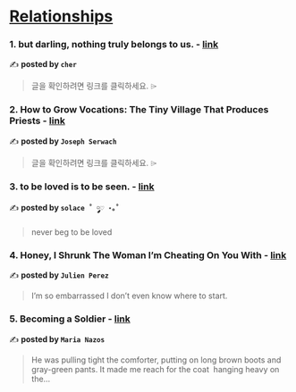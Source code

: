 
<h1><a href=https://medium.com/tag/relationships/recommended target="_blank" rel="noopener noreferrer">Relationships</a></h1>
<h3>1. but darling, nothing truly belongs to us. - <a href="https://medium.com/@cherylkoo/but-darling-nothing-truly-belongs-to-us-f04362bade30" target="_blank" rel="noopener noreferrer">link</a></h3>

✍️ **posted by `cher`**

<blockquote>글을 확인하려면 링크를 클릭하세요. ⌲</blockquote>

<h3>2. How to Grow Vocations: The Tiny Village That Produces Priests - <a href="https://medium.com/catholic-way-home/how-to-grow-vocations-the-tiny-village-that-produces-priests-af93937e84fc" target="_blank" rel="noopener noreferrer">link</a></h3>

✍️ **posted by `Joseph Serwach`**

<blockquote>글을 확인하려면 링크를 클릭하세요. ⌲</blockquote>

<h3>3. to be loved is to be seen. - <a href="https://medium.com/@solelysolace/to-be-loved-is-to-be-seen-b299757db05d" target="_blank" rel="noopener noreferrer">link</a></h3>

✍️ **posted by `solace ˚ ༘♡ ⋆｡˚`**

<blockquote>never beg to be loved</blockquote>

<h3>4. Honey, I Shrunk The Woman I’m Cheating On You With - <a href="https://medium.com/slackjaw/honey-i-shrunk-the-woman-im-cheating-on-you-with-09ee46b5e297" target="_blank" rel="noopener noreferrer">link</a></h3>

✍️ **posted by `Julien Perez`**

<blockquote>I’m so embarrassed I don’t even know where to start.</blockquote>

<h3>5. Becoming a Soldier - <a href="https://medium.com/scribe/becoming-a-soldier-4df98891861a" target="_blank" rel="noopener noreferrer">link</a></h3>

✍️ **posted by `Maria Nazos`**

<blockquote>He was pulling tight the comforter,
putting on long brown boots and gray-green pants.
It made me reach for the coat 
hanging heavy on the…</blockquote>

